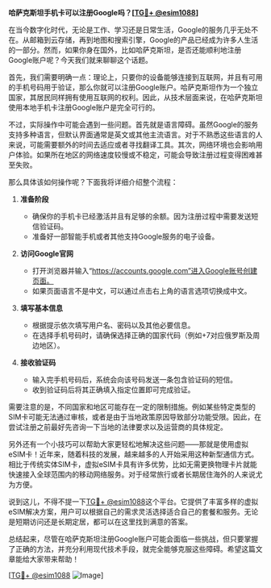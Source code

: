 **哈萨克斯坦手机卡可以注册Google吗？[[TG💪+ @esim1088](https://t.me/s/esim1088)]**

在当今数字化时代，无论是工作、学习还是日常生活，Google的服务几乎无处不在。从邮箱到云存储，再到地图和搜索引擎，Google的产品已经成为许多人生活的一部分。然而，如果你身在国外，比如哈萨克斯坦，是否还能顺利地注册Google账户呢？今天我们就来聊聊这个话题。

首先，我们需要明确一点：理论上，只要你的设备能够连接到互联网，并且有可用的手机号码用于验证，那么你就可以注册Google账户。哈萨克斯坦作为一个独立国家，其居民同样拥有使用互联网的权利。因此，从技术层面来说，在哈萨克斯坦使用本地手机卡注册Google账户是完全可行的。

不过，实际操作中可能会遇到一些问题。首先就是语言障碍。虽然Google的服务支持多种语言，但默认界面通常是英文或其他主流语言。对于不熟悉这些语言的人来说，可能需要额外的时间去适应或者寻找翻译工具。其次，网络环境也会影响用户体验。如果所在地区的网络速度较慢或不稳定，可能会导致注册过程变得困难甚至失败。

那么具体该如何操作呢？下面我将详细介绍整个流程：

1. **准备阶段**
   - 确保你的手机卡已经激活并且有足够的余额。因为注册过程中需要发送短信验证码。
   - 准备好一部智能手机或者其他支持Google服务的电子设备。

2. **访问Google官网**
   - 打开浏览器并输入“https://accounts.google.com”进入Google账号创建页面。
   - 如果页面语言不是中文，可以通过点击右上角的语言选项切换成中文。

3. **填写基本信息**
   - 根据提示依次填写用户名、密码以及其他必要信息。
   - 在选择手机号码时，请确保选择正确的国家代码（例如+7对应俄罗斯及周边地区）。

4. **接收验证码**
   - 输入完手机号码后，系统会向该号码发送一条包含验证码的短信。
   - 收到验证码后将其正确填入指定位置即可完成验证。

需要注意的是，不同国家和地区可能存在一定的限制措施。例如某些特定类型的SIM卡可能无法通过审核，或者是由于当地政策原因导致部分功能受限。因此，在尝试注册之前最好先咨询一下当地的法律要求以及运营商的具体规定。

另外还有一个小技巧可以帮助大家更轻松地解决这些问题——那就是使用虚拟eSIM卡！近年来，随着科技的发展，越来越多的人开始采用这种新型通信方式。相比于传统实体SIM卡，虚拟eSIM卡具有许多优势，比如无需更换物理卡片就能快速接入全球范围内的移动网络服务。对于经常旅行或者长期居住海外的人来说尤为方便。

说到这儿，不得不提一下[TG💪+ @esim1088](https://t.me/s/esim1088)这个平台。它提供了丰富多样的虚拟eSIM解决方案，用户可以根据自己的需求灵活选择适合自己的套餐和服务。无论是短期访问还是长期定居，都可以在这里找到满意的答案。

总结起来，尽管在哈萨克斯坦注册Google账户可能会面临一些挑战，但只要掌握了正确的方法，并充分利用现代技术手段，就完全能够克服这些障碍。希望这篇文章能给大家带来帮助！

[[TG💪+ @esim1088](https://t.me/s/esim1088) ![Image](https://i.postimg.cc/4NQfJmqS/Snipaste-2025-05-13-00-14-12.png)]